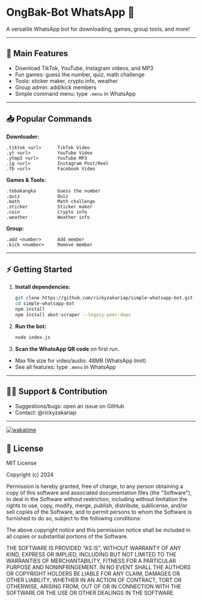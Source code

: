 # OngBak-Bot WhatsApp 🤖

A versatile WhatsApp bot for downloading, games, group tools, and more!

---

## 🚀 Main Features
- Download TikTok, YouTube, Instagram videos, and MP3
- Fun games: guess the number, quiz, math challenge
- Tools: sticker maker, crypto info, weather
- Group admin: add/kick members
- Simple command menu: type `.menu` in WhatsApp

---

## 📥 Popular Commands

**Downloader:**
```
.tiktok <url>      TikTok Video
.yt <url>          YouTube Video
.ytmp3 <url>       YouTube MP3
.ig <url>          Instagram Post/Reel
.fb <url>          Facebook Video
```

**Games & Tools:**
```
.tebakangka        Guess the number
.quiz              Quiz
.math              Math challenge
.sticker           Sticker maker
.coin              Crypto info
.weather           Weather info
```

**Group:**
```
.add <number>      Add member
.kick <number>     Remove member
```

---

## ⚡️ Getting Started

1. **Install dependencies:**
   ```bash
   git clone https://github.com/rickyzakariap/simple-whatsapp-bot.git
   cd simple-whatsapp-bot
   npm install
   npm install abot-scraper --legacy-peer-deps
   ```
2. **Run the bot:**
   ```bash
   node index.js
   ```
3. **Scan the WhatsApp QR code** on first run.

- Max file size for video/audio: 48MB (WhatsApp limit)
- See all features: type `.menu` in WhatsApp

---

## 🙋‍♂️ Support & Contribution
- Suggestions/bugs: open an issue on GitHub
- Contact: @rickyzakariap

---

[![wakatime](https://wakatime.com/badge/github/rickyzakariap/simple-whatsapp-bot.svg)](https://wakatime.com/badge/github/rickyzakariap/simple-whatsapp-bot)

## 📄 License

MIT License

Copyright (c) 2024

Permission is hereby granted, free of charge, to any person obtaining a copy
of this software and associated documentation files (the "Software"), to deal
in the Software without restriction, including without limitation the rights
to use, copy, modify, merge, publish, distribute, sublicense, and/or sell
copies of the Software, and to permit persons to whom the Software is
furnished to do so, subject to the following conditions:

The above copyright notice and this permission notice shall be included in all
copies or substantial portions of the Software.

THE SOFTWARE IS PROVIDED "AS IS", WITHOUT WARRANTY OF ANY KIND, EXPRESS OR
IMPLIED, INCLUDING BUT NOT LIMITED TO THE WARRANTIES OF MERCHANTABILITY,
FITNESS FOR A PARTICULAR PURPOSE AND NONINFRINGEMENT. IN NO EVENT SHALL THE
AUTHORS OR COPYRIGHT HOLDERS BE LIABLE FOR ANY CLAIM, DAMAGES OR OTHER
LIABILITY, WHETHER IN AN ACTION OF CONTRACT, TORT OR OTHERWISE, ARISING FROM,
OUT OF OR IN CONNECTION WITH THE SOFTWARE OR THE USE OR OTHER DEALINGS IN THE
SOFTWARE.
```
